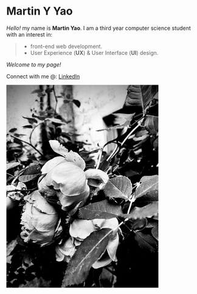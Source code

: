 # Martin Y Yao

_Hello!_ my name is **Martin Yao**. I am a third year computer science student with an interest in:

>- front-end web development.
>- User Experience (**UX**) & User Interface (**UI**) design.

*Welcome to my page!*

Connect with me @:
[LinkedIn](www.linkedin.com/in/martinyyao)

<img src="werkstatt-muenchen-rose.jpg" width="400">
